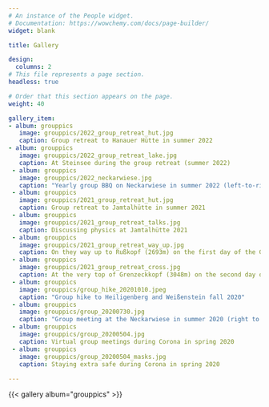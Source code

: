 ```yaml
---
# An instance of the People widget.
# Documentation: https://wowchemy.com/docs/page-builder/
widget: blank

title: Gallery

design:
  columns: 2
# This file represents a page section.
headless: true

# Order that this section appears on the page.
weight: 40

gallery_item:
- album: grouppics
   image: grouppics/2022_group_retreat_hut.jpg
   caption: Group retreat to Hanauer Hütte in summer 2022
- album: grouppics
   image: grouppics/2022_group_retreat_lake.jpg
   caption: At Steinsee during the group retreat (summer 2022)
 - album: grouppics
   image: grouppics/2022_neckarwiese.jpg
   caption: "Yearly group BBQ on Neckarwiese in summer 2022 (left-to-right: Max R., Martin, Leo, Max M., Niklas, Adrian A., Moritz, Adrian B., Johannes)"
 - album: grouppics
   image: grouppics/2021_group_retreat_hut.jpg
   caption: Group retreat to Jamtalhütte in summer 2021 
 - album: grouppics
   image: grouppics/2021_group_retreat_talks.jpg
   caption: Discussing physics at Jamtalhütte 2021
 - album: grouppics
   image: grouppics/2021_group_retreat_way_up.jpg
   caption: On they way up to Rußkopf (2693m) on the first day of the Group retreat 2021
 - album: grouppics
   image: grouppics/2021_group_retreat_cross.jpg
   caption: At the very top of Grenzeckkopf (3048m) on the second day of the Group retreat 2021
 - album: grouppics
   image: grouppics/group_hike_20201010.jpeg
   caption: "Group hike to Heiligenberg and Weißenstein fall 2020"
 - album: grouppics
   image: grouppics/group_20200730.jpg
   caption: "Group meeting at the Neckarwiese in summer 2020 (right to left: Martin, Adrian, Leander, Niklas, Moritz, Robert, Bjarne, Peter, Sebastian)"
 - album: grouppics
   image: grouppics/group_20200504.jpg
   caption: Virtual group meetings during Corona in spring 2020
 - album: grouppics
   image: grouppics/group_20200504_masks.jpg
   caption: Staying extra safe during Corona in spring 2020
   
---
```


{{< gallery album="grouppics" >}}
